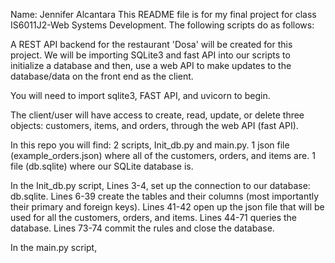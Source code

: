 Name: Jennifer Alcantara This README file is for my final project for class IS6011J2-Web Systems Development.
The following scripts do as follows:

A REST API backend for the restaurant 'Dosa' will be created for this project. We will be importing SQLite3 and fast API into our scripts to initialize a database and then, use a web API to make updates to the database/data on the front end as the client. 

You will need to import sqlite3, FAST API, and uvicorn to begin.

The client/user will have access to create, read, update, or delete three objects: customers, items, and orders, through the web API (fast API).

In this repo you will find:
2 scripts, Init_db.py and main.py.
1 json file (example_orders.json) where all of the customers, orders, and items are.
1 file (db.sqlite) where our SQLite database is.


In the Init_db.py script, 
Lines 3-4, set up the connection to our database: db.sqlite.
Lines 6-39 create the tables and their columns (most importantly their primary and foreign keys).
Lines 41-42 open up the json file that will be used for all the customers, orders, and items.
Lines 44-71 queries the database.
Lines 73-74 commit the rules and close the database.

In the main.py script, 
